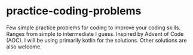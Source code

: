 # practice-coding-problems
Few simple practice problems for coding to improve your coding skills. Ranges from simple to intermediate I guess. Inspired by Advent of Code (AOC). I will be using primarily kotlin for the solutions. Other solutions are also welcome.
